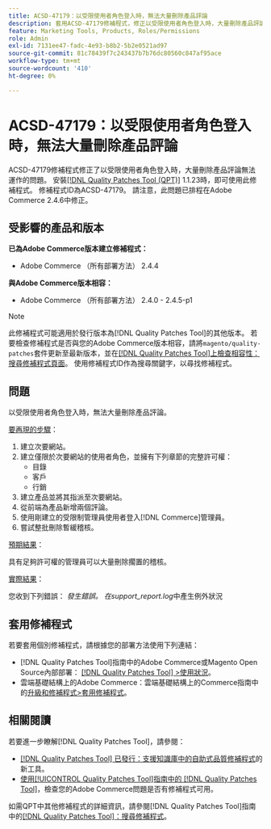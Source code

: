```yaml
---
title: ACSD-47179：以受限使用者角色登入時，無法大量刪除產品評論
description: 套用ACSD-47179修補程式，修正以受限使用者角色登入時，大量刪除產品評論無法運作的Adobe Commerce問題。
feature: Marketing Tools, Products, Roles/Permissions
role: Admin
exl-id: 7131ee47-fadc-4e93-b8b2-5b2e0521ad97
source-git-commit: 81c78439f7c243437b7b76dc80560c847af95ace
workflow-type: tm+mt
source-wordcount: '410'
ht-degree: 0%

---
```


# ACSD-47179：以受限使用者角色登入時，無法大量刪除產品評論

ACSD-47179修補程式修正了以受限使用者角色登入時，大量刪除產品評論無法運作的問題。 安裝[[!DNL Quality Patches Tool (QPT)]](https://experienceleague.adobe.com/en/docs/commerce-knowledge-base/kb/announcements/commerce-announcements/magento-quality-patches-released-new-tool-to-self-serve-quality-patches) 1.1.23時，即可使用此修補程式。 修補程式ID為ACSD-47179。 請注意，此問題已排程在Adobe Commerce 2.4.6中修正。

## 受影響的產品和版本

**已為Adobe Commerce版本建立修補程式：**

* Adobe Commerce （所有部署方法） 2.4.4

**與Adobe Commerce版本相容：**

* Adobe Commerce （所有部署方法） 2.4.0 - 2.4.5-p1

>[!NOTE]
>
>此修補程式可能適用於發行版本為[!DNL Quality Patches Tool]的其他版本。 若要檢查修補程式是否與您的Adobe Commerce版本相容，請將`magento/quality-patches`套件更新至最新版本，並在[[!DNL Quality Patches Tool]上檢查相容性：搜尋修補程式頁面](https://experienceleague.adobe.com/tools/commerce-quality-patches/index.html)。 使用修補程式ID作為搜尋關鍵字，以尋找修補程式。

## 問題

以受限使用者角色登入時，無法大量刪除產品評論。

<u>要再現的步驟</u>：

1. 建立次要網站。
1. 建立僅限於次要網站的使用者角色，並擁有下列章節的完整許可權：
   * 目錄
   * 客戶
   * 行銷
1. 建立產品並將其指派至次要網站。
1. 從前端為產品新增兩個評論。
1. 使用剛建立的受限制管理員使用者登入[!DNL Commerce]管理員。
1. 嘗試整批刪除暫緩稽核。

<u>預期結果</u>：

具有足夠許可權的管理員可以大量刪除擱置的稽核。

<u>實際結果</u>：

您收到下列錯誤： _發生錯誤。 在support_report.log_&#x200B;中產生例外狀況

## 套用修補程式

若要套用個別修補程式，請根據您的部署方法使用下列連結：

* [!DNL Quality Patches Tool]指南中的Adobe Commerce或Magento Open Source內部部署： [[!DNL Quality Patches Tool] >使用狀況](/help/tools/quality-patches-tool/usage.md)。
* 雲端基礎結構上的Adobe Commerce：雲端基礎結構上的Commerce指南中的[升級和修補程式>套用修補程式](https://experienceleague.adobe.com/docs/commerce-cloud-service/user-guide/develop/upgrade/apply-patches.html)。

## 相關閱讀

若要進一步瞭解[!DNL Quality Patches Tool]，請參閱：

* [[!DNL Quality Patches Tool] 已發行：支援知識庫中的自助式品質修補程式](https://experienceleague.adobe.com/en/docs/commerce-knowledge-base/kb/announcements/commerce-announcements/magento-quality-patches-released-new-tool-to-self-serve-quality-patches)的新工具。
* [使用[!UICONTROL Quality Patches Tool]指南中的 [!DNL Quality Patches Tool]](/help/tools/quality-patches-tool/patches-available-in-qpt/check-patch-for-magento-issue-with-magento-quality-patches.md)，檢查您的Adobe Commerce問題是否有修補程式可用。


如需QPT中其他修補程式的詳細資訊，請參閱[!DNL Quality Patches Tool]指南中的[[!DNL Quality Patches Tool]：搜尋修補程式](https://experienceleague.adobe.com/tools/commerce-quality-patches/index.html)。
